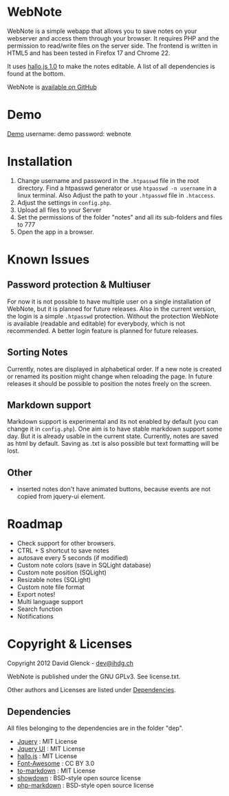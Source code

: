 # WebNote #

WebNote is a simple webapp that allows you to save notes on your webserver and access them through your browser. It requires PHP and the permission to read/write files on the server side. The frontend is written in HTML5 and has been tested in Firefox 17 and Chrome 22.

It uses [hallo.js 1.0](https://github.com/bergie/hallo) to make the notes editable. A list of all dependencies is found at the bottom.

WebNote is [available on GitHub](https://github.com/pascalfree/WebNote)

# Demo #

[Demo](http://webnote.ihdg.ch/)
username: demo
password: webnote

# Installation #

1. Change username and password in the `.htpasswd` file in the root directory. Find a htpasswd generator or use `htpasswd -n username` in a linux terminal. Also Adjust the path to your `.htpasswd` file in `.htaccess`.
2. Adjust the settings in `config.php`.
3. Upload all files to your Server
4. Set the permissions of the folder "notes" and all its sub-folders and files to 777
5. Open the app in a browser.

# Known Issues #

## Password protection & Multiuser ##
For now it is not possible to have multiple user on a single installation of WebNote, but it is planned for future releases.
Also in the current version, the login is a simple `.htpasswd` protection. Without the protection WebNote is available (readable and editable) for everybody, which is not recommended.
A better login feature is planned for future releases.

## Sorting Notes ##
Currently, notes are displayed in alphabetical order. If a new note is created or renamed its position might change when reloading the page. In future releases it should be possible to position the notes freely on the screen.

## Markdown support ##
Markdown support is experimental and its not enabled by default (you can change it in `config.php`). One aim is to have stable markdown support some day. But it is already usable in the current state.
Currently, notes are saved as html by default. Saving as .txt is also possible but text formatting will be lost.

## Other ##
* inserted notes don't have animated buttons, because events are not copied from jquery-ui element.

# Roadmap #

* Check support for other browsers.
* CTRL + S shortcut to save notes
* autosave every 5 seconds (if modified)
* Custom note colors (save in SQLight database)
* Custom note position (SQLight)
* Resizable notes (SQLight)
* Custom note file format
* Export notes!
* Multi language support
* Search function
* Notifications


# Copyright & Licenses #

Copyright 2012 David Glenck - <dev@ihdg.ch>

WebNote is published under the GNU GPLv3. See license.txt.

Other authors and Licenses are listed under [Dependencies](#Dependencies).


## Dependencies ##

All files belonging to the dependencies are in the folder "dep".

* [Jquery](http://jquery.com/) : MIT License
* [Jquery UI](http://jqueryui.com/) : MIT License
* [hallo.js](http://hallojs.org/) : MIT License
* [Font-Awesome](http://fortawesome.github.com/Font-Awesome/) :  CC BY 3.0
* [to-markdown](https://github.com/domchristie/to-markdown) : MIT License
* [showdown](https://github.com/coreyti/showdown) : BSD-style open source license
* [php-markdown](https://github.com/michelf/php-markdown/) : BSD-style open source license
